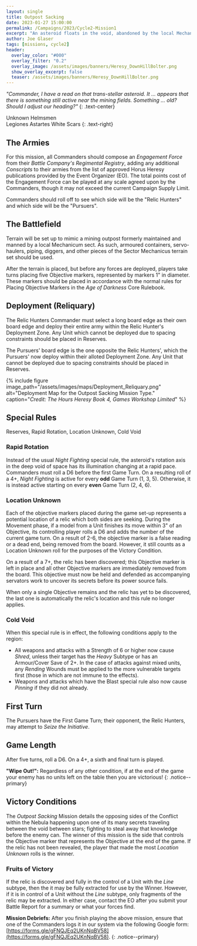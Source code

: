 ```yaml
---
layout: single
title: Outpost Sacking
date: 2023-01-27 15:00:00
permalink: /Campaigns/2023/Cycle2-Mission1
excerpt: "An asteroid floats in the void, abandoned by the local Mechanicum sect at the outbreak of the Heresy ..." 
author: Joe Glaser
tags: [missions, cycle2]
header:
  overlay_color: "#000"
  overlay_filter: "0.2"
  overlay_image: /assets/images/banners/Heresy_DownHillBolter.png
  show_overlay_excerpt: false
  teaser: /assets/images/banners/Heresy_DownHillBolter.png
---
```


*"Commander, I have a read on that trans-stellar asteroid. It ... appears that there is something still active near the mining fields. Something ... old? Should I adjust our heading?"*
{: .text-center}

Unknown Helmsmen <br> Legiones Astartes White Scars
{: .text-right}

## The Armies

For this mission, all Commanders should compose an *Engagement Force* from their *Battle Company's Regimental Registry*, adding any additional *Conscripts* to their armies from the list of approved Horus Heresy publications provided by the Event Organizer (EO). The total points cost of the Engagement Force can be played at any scale agreed upon by the Commanders, though it may not exceed the current Campaign Supply Limit.

Commanders should roll off to see which side will be the "Relic Hunters" and which side will be the "Pursuers".

## The Battlefield

Terrain will be set up to mimic a mining outpost formerly maintained and manned by a local Mechanicum sect. As such, armoured containers, servo-haulers, piping, diggers, and other pieces of the Sector Mechanicus terrain set should be used.

After the terrain is placed, but before any forces are deployed, players take turns placing five Objective markers, represented by markers 1" in diameter. These markers should be placed in accordance with the normal rules for Placing Objective Markers in the _Age of Darkness_ Core Rulebook.

## Deployment (Reliquary)

The Relic Hunters Commander must select a long board edge as their own board edge and deploy their entire army within the Relic Hunter's Deployment Zone. Any Unit which cannot be deployed due to spacing constraints should be placed in Reserves.

The Pursuers' board edge is the one opposite the Relic Hunters', which the Pursuers' now deploy within their alloted Deployment Zone. Any Unit that cannot be deployed due to spacing constraints should be placed in Reserves.

{% include figure image_path="/assets/images/maps/Deployment_Reliquary.png" alt="Deployment Map for the Outpost Sacking Mission Type." caption="*Credit: The Hours Heresy Book 4, Games Workshop Limited*" %}

## Special Rules

Reserves, Rapid Rotation, Location Unknown, Cold Void

### Rapid Rotation

Instead of the usual _Night Fighting_ special rule, the asteroid's rotation axis in the deep void of space has its illumination changing at a rapid pace. Commanders must roll a D6 before the first Game Turn. On a resulting roll of a 4+, _Night Fighting_ is active for every **odd** Game Turn (1, 3, 5). Otherwise, it is instead active starting on every **even** Game Turn (2, 4, 6).


### Location Unknown

Each of the objective markers placed during the game set-up represents a potential location of a relic which both sides are seeking. During the Movement phase, if a model from a Unit finishes its move within 3" of an Objective, its controlling player rolls a D6 and adds the number of the current game turn. On a result of 2-6, the objective marker is a false reading or a dead end, being removed from the board. However, it still counts as a Location Unknown roll for the purposes of the Victory Condition.

On a result of a 7+, the relic has been discovered; this Objective marker is left in place and all other Objective markers are immediately removed from the board. This objective must now be held and defended as accompanying servators work to uncover its secrets before its power source fails.

When only a single Objective remains and the relic has yet to be discovered, the last one is automatically the relic's location and this rule no longer applies.

### Cold Void
When this special rule is in effect, the following conditions apply to the region:
  - All weapons and attacks with a Strength of 6 or higher now cause _Shred_, unless their target has the _Heavy_ Subtype or has an Armour/Cover Save of 2+. In the case of attacks against mixed units, any _Rending_ Wounds must be applied to the more vulnerable targets first (those in which are not immune to the effects).
  - Weapons and attacks which have the Blast special rule also now cause _Pinning_ if they did not already.

## First Turn

The Pursuers have the First Game Turn; their opponent, the Relic Hunters, may attempt to *Seize the Initiative*.

## Game Length

After five turns, roll a D6. On a 4+, a sixth and final turn is played.

**"Wipe Out!":** Regardless of any other condition, if at the end of the game your enemy has no units left on the table then you are victorious!
{: .notice--primary}

## Victory Conditions

The *Outpost Sacking* Mission details the opposing sides of the Conflict within the Nebula happening upon one of its many secrets traveling between the void between stars; fighting to steal away that knowledge before the enemy can. The winner of this mission is the side that controls the Objective marker that represents the Objective at the end of the game. If the relic has not been revealed, the player that made the most _Location Unknown_ rolls is the winner.

### Fruits of Victory

If the relic is discovered and fully in the control of a Unit with the _Line_ subtype, then the it may be fully extracted for use by the Winner. However, if it is in control of a Unit without the _Line_ subtype, only fragments of the relic may be extracted. In either case, contact the EO after you submit your Battle Report for a summary or what your forces find.

**Mission Debriefs:** After you finish playing the above mission, ensure that one of the Commanders logs it in our system via the following Google form: [https://forms.gle/gFNQJEq2UKnNqBV58](https://forms.gle/gFNQJEq2UKnNqBV58).
{: .notice--primary}